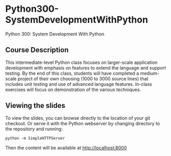 Python300-SystemDevelopmentWithPython
=====================================

Python 300: System Development With Python

Course Description
------------------

This intermediate-level Python class focuses on larger-scale application development with emphasis on features to extend the language and support testing.  By the end of this class, students will have completed a medium-scale project of their own choosing (1000 to 3000 source lines) that includes unit testing and use of advanced language features.  In-class exercises will focus on demonstration of the various techniques.

Viewing the slides
------------------
To view the slides, you can browse directly to the location of your git checkout. Or serve it with the Python webserver by changing directory to 
the repository and running:

`python -m SimpleHTTPServer`

Then the content will be available at [http://localhost:8000](http://localhost:8000)

